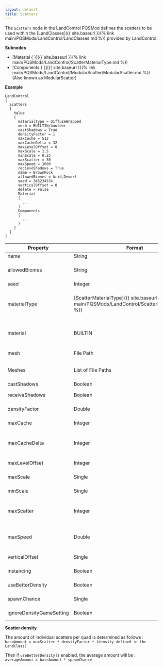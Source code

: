 ```yaml
---
layout: default
title: Scatters
---
```


The `Scatters` node in the LandControl PQSMod defines the scatters to be used within the [LandClasses]({{ site.baseurl }}{% link main/PQSMods/LandControl/LandClasses.md %}) provided by LandControl.

**Subnodes**
* [Material { }]({{ site.baseurl }}{% link main/PQSMods/LandControl/ScatterMaterialType.md %})
* [Components { }]({{ site.baseurl }}{% link main/PQSMods/LandControl/ModularScatter/ModularScatter.md %}) (Also known as ModularScatter)

**Example**
```
LandControl
{
  Scatters
  {
    Value
    {
      materialType = DiffuseWrapped
      mesh = BUILTIN/boulder
      castShadows = True
      densityFactor = 1
      maxCache = 512
      maxCacheDelta = 32
      maxLevelOffset = 0
      maxScale = 1.5
      minScale = 0.25
      maxScatter = 30
      maxSpeed = 1000
      recieveShadows = True
      name = BrownRock
      allowedBiomes = Arid,Desert
      seed = 345234534
      verticalOffset = 0
      delete = False
      Material
      {
        ...
      }
      Components
      {
        ...
      }
    }
  }
}
```

| Property | Format | Description |
|---|---|---|
| name | String | The name of the scatter. |
| allowedBiomes | String | A comma delimitted string of permitted scatter biome names.  No spaces between entries.  If this list is not present, all biomes are spawned in. |
| seed | Integer | The random seed for scatter distribution. |
| materialType | [ScatterMaterialType]({{ site.baseurl }}{% link main/PQSMods/LandControl/ScatterMaterialType.md %}) | The type of the material of the scatter. Valid options can be found on the [ScatterMaterialType]({{ site.baseurl }}{% link main/PQSMods/LandControl/ScatterMaterialType.md %}) page. |
| material | BUILTIN | Stock material to use instead of specifying a materialType and Material { }. Avoid using this! Will not work in conjunction with the materialType and Material { }. |
| mesh | File Path | The path to an .obj file that contains the scatter's mesh. |
| Meshes | List of File Paths | A list of meshes that will be picked randomly. Inside this node, there can be keys named anything, and the value should be the file path to the .obj file. |
| castShadows | Boolean | Whether the scatter should cast shadows. |
| receiveShadows | Boolean | Whether the scatter should receive shadows - i.e., have shadows casted upon it. |
| densityFactor | Double | A [0,1] base factor applied to `maxScatter`. Usually you want this set to 1 and just change `maxScatter`. |
| maxCache | Integer | Maximum amount of active scatter quads. Leaving this to the default value (512) should be always fine. |
| maxCacheDelta | Integer | How many quads are added to the cache when it isn't large enough to hold all active scatter quads. `maxCache` must be a multiple of this value. Default value (64) should be fine. |
| maxLevelOffset | Integer | The max offset from the PQS level? (the ones controlled by `minLevel` and `maxLevel`) |
| maxScale | Single | The scatter model(s) will be scaled by a random multipler choosen between `minScale` and `maxScale`. |
| minScale | Single | The scatter model(s) will be scaled by a random multipler choosen between `minScale` and `maxScale`. |
| maxScatter | Integer | The base amount of scatter objects per quad. Actual amount depends on `densityFactor`, the `density` defined in the `LandClasses` node and `spawnChance` if `useBetterDensity` is true. |
| maxSpeed | Double | Scatter quads won't be created/rendered if the active vessel speed (in m/s) is higher than this value. Due to a stock bug, this is unreliable and quads might still appear anyway. |
| verticalOffset | Single | Vertical offset from the ground in meters for scatter objects placement. |
| instancing | Boolean | Whether to instance the material, presumably to create better performance? |
| useBetterDensity | Boolean | Set this to true to enable randomization of the amount of scatter objects per quad. |
| spawnChance | Single | Requires `useBetterDensity` to be true. [0, 1] probability of each scatter object spawning. |
| ignoreDensityGameSetting | Boolean | If set to true, the KSP main menu settings scatter density % will be ignored. |

**Scatter density**

The amount of individual scatters per quad is determined as follows :\
`baseAmount = maxScatter * densityFactor * (density defined in the LandClass)`

Then if `useBetterDensity` is enabled, the average amount will be :\
`averageAmount = baseAmount * spawnChance`
